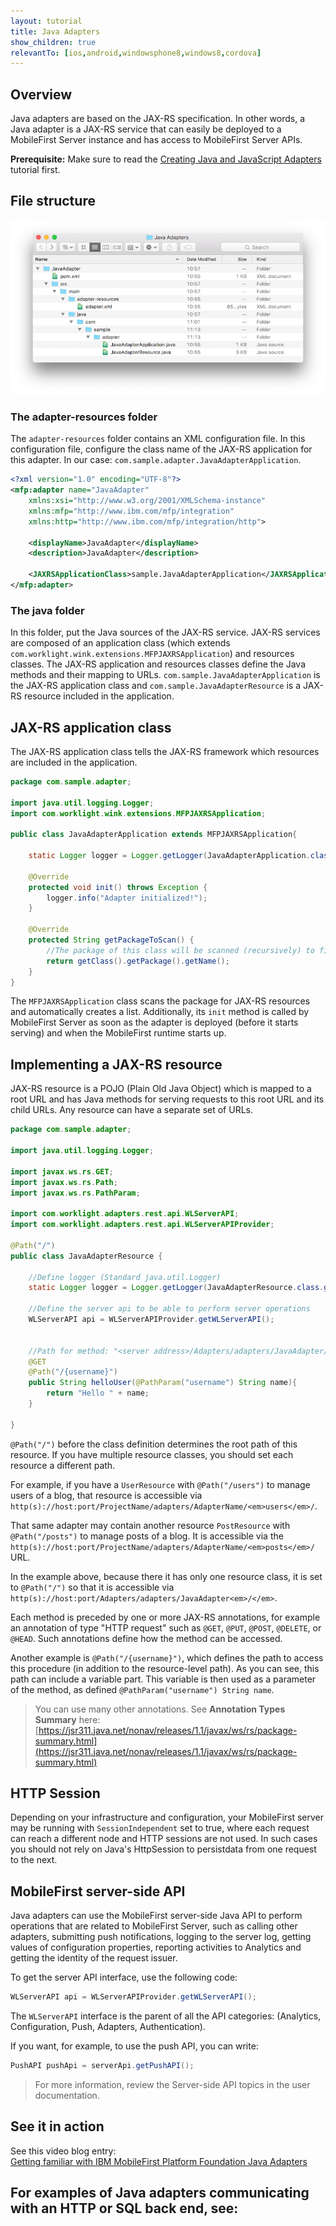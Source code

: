 ```yaml
---
layout: tutorial
title: Java Adapters
show_children: true
relevantTo: [ios,android,windowsphone8,windows8,cordova]
---
```

## Overview
Java adapters are based on the JAX-RS specification. In other words, a Java adapter is a JAX-RS service that can easily be deployed to a MobileFirst Server instance and has access to MobileFirst Server APIs.

**Prerequisite:** Make sure to read the [Creating Java and JavaScript Adapters](../) tutorial first.

## File structure

![mvn-adapter](java-adapter-fs.png)

### The adapter-resources folder  
The `adapter-resources` folder contains an XML configuration file. In this configuration file, configure the class name of the JAX-RS application for this adapter.
In our case: `com.sample.adapter.JavaAdapterApplication`.

```xml
<?xml version="1.0" encoding="UTF-8"?>
<mfp:adapter name="JavaAdapter"
	xmlns:xsi="http://www.w3.org/2001/XMLSchema-instance"
	xmlns:mfp="http://www.ibm.com/mfp/integration"
	xmlns:http="http://www.ibm.com/mfp/integration/http">

	<displayName>JavaAdapter</displayName>
	<description>JavaAdapter</description>

	<JAXRSApplicationClass>sample.JavaAdapterApplication</JAXRSApplicationClass>
</mfp:adapter>
```

### The java folder
In this folder, put the Java sources of the JAX-RS service. JAX-RS services are composed of an application class (which extends `com.worklight.wink.extensions.MFPJAXRSApplication`) and resources classes.
The JAX-RS application and resources classes define the Java methods and their mapping to URLs.
`com.sample.JavaAdapterApplication` is the JAX-RS application class and `com.sample.JavaAdapterResource` is a JAX-RS resource included in the application.

## JAX-RS application class
The JAX-RS application class tells the JAX-RS framework which resources are included in the application.

```java
package com.sample.adapter;

import java.util.logging.Logger;
import com.worklight.wink.extensions.MFPJAXRSApplication;

public class JavaAdapterApplication extends MFPJAXRSApplication{

    static Logger logger = Logger.getLogger(JavaAdapterApplication.class.getName());

    @Override
    protected void init() throws Exception {
        logger.info("Adapter initialized!");
    }

    @Override
    protected String getPackageToScan() {
        //The package of this class will be scanned (recursively) to find JAX-RS resources.
        return getClass().getPackage().getName();
    }
}
```

The `MFPJAXRSApplication` class scans the package for JAX-RS resources and automatically creates a list. Additionally, its `init` method is called by MobileFirst Server as soon as the adapter is deployed (before it starts serving) and when the MobileFirst runtime starts up.

## Implementing a JAX-RS resource
JAX-RS resource is a POJO (Plain Old Java Object) which is mapped to a root URL and has Java methods for serving requests to this root URL and its child URLs. Any resource can have a separate set of URLs.

```java
package com.sample.adapter;

import java.util.logging.Logger;

import javax.ws.rs.GET;
import javax.ws.rs.Path;
import javax.ws.rs.PathParam;

import com.worklight.adapters.rest.api.WLServerAPI;
import com.worklight.adapters.rest.api.WLServerAPIProvider;

@Path("/")
public class JavaAdapterResource {

    //Define logger (Standard java.util.Logger)
    static Logger logger = Logger.getLogger(JavaAdapterResource.class.getName());

    //Define the server api to be able to perform server operations
    WLServerAPI api = WLServerAPIProvider.getWLServerAPI();


    //Path for method: "<server address>/Adapters/adapters/JavaAdapter/{username}"
    @GET
    @Path("/{username}")
    public String helloUser(@PathParam("username") String name){
        return "Hello " + name;
    }

}
```

`@Path("/")` before the class definition determines the root path of this resource. If you have multiple resource classes, you should set each resource a different path.  

For example, if you have a `UserResource` with `@Path("/users")` to manage users of a blog, that resource is accessible via `http(s)://host:port/ProjectName/adapters/AdapterName/<em>users</em>/`.

That same adapter may contain another resource `PostResource` with `@Path("/posts")` to manage posts of a blog. It is accessible via the `http(s)://host:port/ProjectName/adapters/AdapterName/<em>posts</em>/` URL.  

In the example above, because there it has only one resource class, it is set to `@Path("/")` so that it is accessible via `http(s)://host:port/Adapters/adapters/JavaAdapter<em>/</em>`.  

Each method is preceded by one or more JAX-RS annotations, for example an annotation of type "HTTP request" such as `@GET`, `@PUT`, `@POST`, `@DELETE`, or `@HEAD`. Such annotations define how the method can be accessed.  

Another example is `@Path("/{username}")`, which defines the path to access this procedure (in addition to the resource-level path). As you can see, this path can include a variable part. This variable is then used as a parameter of the method, as defined `@PathParam("username") String name`.  

> You can use many other annotations. See **Annotation Types Summary** here:
[https://jsr311.java.net/nonav/releases/1.1/javax/ws/rs/package-summary.html](https://jsr311.java.net/nonav/releases/1.1/javax/ws/rs/package-summary.html)

## HTTP Session
Depending on your infrastructure and configuration, your MobileFirst server may be running with `SessionIndependent` set to true, where each request can reach a different node and HTTP sessions are not used. In such cases you should not rely on Java's HttpSession to persist​ data from one request to the next.

## MobileFirst server-side API
Java adapters can use the MobileFirst server-side Java API to perform operations that are related to MobileFirst Server, such as calling other adapters, submitting push notifications, logging to the server log, getting values of configuration properties, reporting activities to Analytics and getting the identity of the request issuer.  

To get the server API interface, use the following code:

```java
WLServerAPI api = WLServerAPIProvider.getWLServerAPI();
```
The `WLServerAPI` interface is the parent of all the API categories: (Analytics, Configuration, Push, Adapters, Authentication).

If you want, for example, to use the push API, you can write:  

```java
PushAPI pushApi = serverApi.getPushAPI();
```
> For more information, review the Server-side API topics in the user documentation.

## See it in action
See this video blog entry:  
[Getting familiar with IBM MobileFirst Platform Foundation Java Adapters](https://developer.ibm.com/mobilefirstplatform/2015/03/24/getting-familiar-ibm-mobilefirst-platform-foundation-java-adapter/)


## For examples of Java adapters communicating with an HTTP or SQL back end, see:
